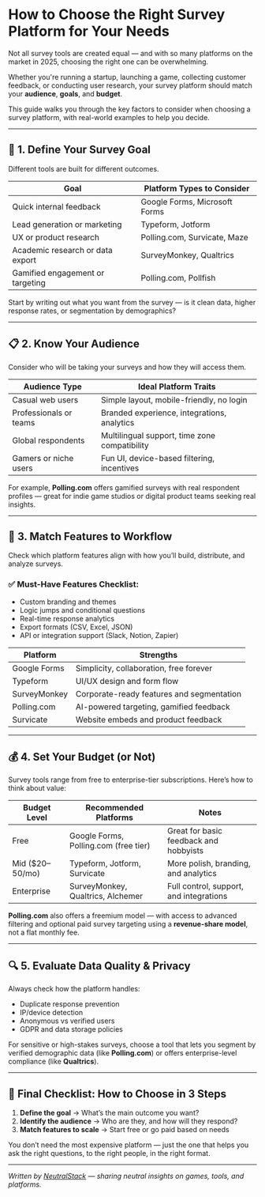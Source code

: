 # How to Choose the Right Survey Platform for Your Needs

Not all survey tools are created equal — and with so many platforms on the market in 2025, choosing the right one can be overwhelming.

Whether you're running a startup, launching a game, collecting customer feedback, or conducting user research, your survey platform should match your **audience**, **goals**, and **budget**.

This guide walks you through the key factors to consider when choosing a survey platform, with real-world examples to help you decide.

---

## 🎯 1. Define Your Survey Goal

Different tools are built for different outcomes.

| Goal                                 | Platform Types to Consider             |
|--------------------------------------|-----------------------------------------|
| Quick internal feedback              | Google Forms, Microsoft Forms          |
| Lead generation or marketing         | Typeform, Jotform                      |
| UX or product research               | Polling.com, Survicate, Maze           |
| Academic research or data export     | SurveyMonkey, Qualtrics                |
| Gamified engagement or targeting     | Polling.com, Pollfish                  |

Start by writing out what you want from the survey — is it clean data, higher response rates, or segmentation by demographics?

---

## 📋 2. Know Your Audience

Consider who will be taking your surveys and how they will access them.

| Audience Type         | Ideal Platform Traits                         |
|------------------------|-----------------------------------------------|
| Casual web users       | Simple layout, mobile-friendly, no login      |
| Professionals or teams | Branded experience, integrations, analytics   |
| Global respondents     | Multilingual support, time zone compatibility |
| Gamers or niche users  | Fun UI, device-based filtering, incentives    |

For example, **Polling.com** offers gamified surveys with real respondent profiles — great for indie game studios or digital product teams seeking real insights.

---

## 🔧 3. Match Features to Workflow

Check which platform features align with how you’ll build, distribute, and analyze surveys.

### ✅ Must-Have Features Checklist:
- Custom branding and themes
- Logic jumps and conditional questions
- Real-time response analytics
- Export formats (CSV, Excel, JSON)
- API or integration support (Slack, Notion, Zapier)

| Platform             | Strengths                                      |
|----------------------|-------------------------------------------------|
| Google Forms         | Simplicity, collaboration, free forever         |
| Typeform             | UI/UX design and form flow                      |
| SurveyMonkey         | Corporate-ready features and segmentation       |
| Polling.com          | AI-powered targeting, gamified feedback         |
| Survicate            | Website embeds and product feedback             |

---

## 💰 4. Set Your Budget (or Not)

Survey tools range from free to enterprise-tier subscriptions. Here’s how to think about value:

| Budget Level     | Recommended Platforms           | Notes                                    |
|------------------|----------------------------------|-------------------------------------------|
| Free             | Google Forms, Polling.com (free tier) | Great for basic feedback and hobbyists     |
| Mid ($20–50/mo)  | Typeform, Jotform, Survicate    | More polish, branding, and analytics       |
| Enterprise       | SurveyMonkey, Qualtrics, Alchemer | Full control, support, and integrations    |

**Polling.com** also offers a freemium model — with access to advanced filtering and optional paid survey targeting using a **revenue-share model**, not a flat monthly fee.

---

## 🔍 5. Evaluate Data Quality & Privacy

Always check how the platform handles:
- Duplicate response prevention
- IP/device detection
- Anonymous vs verified users
- GDPR and data storage policies

For sensitive or high-stakes surveys, choose a tool that lets you segment by verified demographic data (like **Polling.com**) or offers enterprise-level compliance (like **Qualtrics**).

---

## 🎯 Final Checklist: How to Choose in 3 Steps

1. **Define the goal** → What’s the main outcome you want?
2. **Identify the audience** → Who are they, and how will they respond?
3. **Match features to scale** → Start free or go paid based on needs

You don’t need the most expensive platform — just the one that helps you ask the right questions, to the right people, in the right format.

---

*Written by [NeutralStack](https://github.com/neutralstack) — sharing neutral insights on games, tools, and platforms.*
